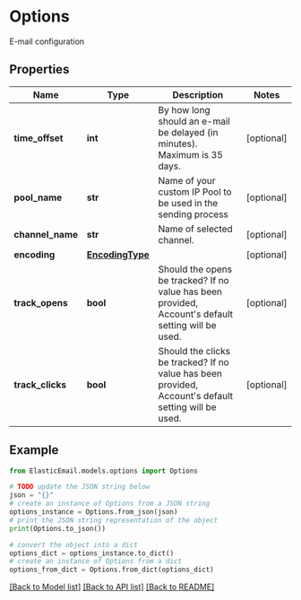# Options

E-mail configuration

## Properties

Name | Type | Description | Notes
------------ | ------------- | ------------- | -------------
**time_offset** | **int** | By how long should an e-mail be delayed (in minutes). Maximum is 35 days. | [optional] 
**pool_name** | **str** | Name of your custom IP Pool to be used in the sending process | [optional] 
**channel_name** | **str** | Name of selected channel. | [optional] 
**encoding** | [**EncodingType**](EncodingType.md) |  | [optional] 
**track_opens** | **bool** | Should the opens be tracked? If no value has been provided, Account&#39;s default setting will be used. | [optional] 
**track_clicks** | **bool** | Should the clicks be tracked? If no value has been provided, Account&#39;s default setting will be used. | [optional] 

## Example

```python
from ElasticEmail.models.options import Options

# TODO update the JSON string below
json = "{}"
# create an instance of Options from a JSON string
options_instance = Options.from_json(json)
# print the JSON string representation of the object
print(Options.to_json())

# convert the object into a dict
options_dict = options_instance.to_dict()
# create an instance of Options from a dict
options_from_dict = Options.from_dict(options_dict)
```
[[Back to Model list]](../README.md#documentation-for-models) [[Back to API list]](../README.md#documentation-for-api-endpoints) [[Back to README]](../README.md)


